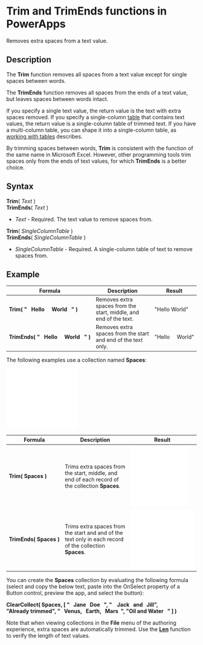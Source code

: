 <properties
	pageTitle="Trim and TrimEnds functions | Microsoft PowerApps"
	description="Reference information, including syntax and an example, for the Trim function in PowerApps"
	services=""
	suite="powerapps"
	documentationCenter="na"
	authors="gregli-msft"
	manager="dwrede"
	editor=""
	tags=""/>

<tags
   ms.service="powerapps"
   ms.devlang="na"
   ms.topic="article"
   ms.tgt_pltfrm="na"
   ms.workload="na"
   ms.date="11/07/2015"
   ms.author="gregli"/>

# Trim and TrimEnds functions in PowerApps #

Removes extra spaces from a text value.

## Description ##

The **Trim** function removes all spaces from a text value except for single spaces between words.  

The **TrimEnds** function removes all spaces from the ends of a text value, but leaves spaces between words intact.

If you specify a single text value, the return value is the text with extra spaces removed. If you specify a single-column [table](../working-with-tables.md) that contains text values, the return value is a single-column table of trimmed text. If you have a multi-column table, you can shape it into a single-column table, as [working with tables](../working-with-tables.md) describes.

By trimming spaces between words, **Trim** is consistent with the function of the same name in Microsoft Excel. However, other programming tools trim spaces only from the ends of text values, for which **TrimEnds** is a better choice.

## Syntax ##

**Trim**( *Text* )<br>**TrimEnds**( *Text* )

- *Text* - Required. The text value to remove spaces from.

**Trim**( *SingleColumnTable* )<br>**TrimEnds**( *SingleColumnTable* )

- *SingleColumnTable* - Required. A single-column table of text to remove spaces from.

## Example ##

| Formula | Description | Result |
|---------|-------------|--------|
| **Trim(&nbsp;"&nbsp;&nbsp;&nbsp;Hello&nbsp;&nbsp;&nbsp;&nbsp;&nbsp;World&nbsp;&nbsp;&nbsp;"&nbsp;)** | Removes extra spaces from the start, middle, and end of the text. | "Hello World" |
| **TrimEnds(&nbsp;"&nbsp;&nbsp;&nbsp;Hello&nbsp;&nbsp;&nbsp;&nbsp;&nbsp;World&nbsp;&nbsp;&nbsp;"&nbsp;)** | Removes extra spaces from the start and end of the text only. | "Hello&nbsp;&nbsp;&nbsp;&nbsp;&nbsp;World" |

The following examples use a collection named **Spaces**:

![](media/function-trim/input-strings.png)

| Formula | Description | Result |
|---------|-------------|--------|
| **Trim(&nbsp;Spaces&nbsp;)** | Trims extra spaces from the start, middle, and end of each record of the collection **Spaces**. | <style> img { max-width: none } </style> ![](media/function-trim/output-trim.png) |
| **TrimEnds(&nbsp;Spaces&nbsp;)** | Trims extra spaces from the start and and of the text only in each record of the collection **Spaces**. | <style> img { max-width: none } </style> ![](media/function-trim/output-trimends.png) |

You can create the **Spaces** collection by evaluating the following formula (select and copy the below text, paste into the OnSelect property of a Button control, preview the app, and select the button):

**ClearCollect( Spaces, [ "&nbsp;&nbsp;&nbsp;Jane&nbsp;&nbsp;&nbsp;Doe&nbsp;&nbsp;&nbsp;", "&nbsp;&nbsp;&nbsp;&nbsp;Jack&nbsp;&nbsp;&nbsp;and&nbsp;&nbsp;&nbsp;Jill", "Already&nbsp;trimmed", "&nbsp;&nbsp;&nbsp;Venus,&nbsp;&nbsp;&nbsp;Earth,&nbsp;&nbsp;&nbsp;Mars&nbsp;&nbsp;", "Oil&nbsp;and&nbsp;Water&nbsp;&nbsp;&nbsp;" ] )**

Note that when viewing collections in the **File** menu of the authoring experience, extra spaces are automatically trimmed.  Use the **[Len](function-len.md)** function to verify the length of text values.







